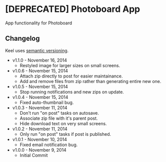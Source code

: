 # [DEPRECATED] Photoboard App

App functionality for Photoboard



## Changelog

Keel uses [semantic versioning](http://semver.org/).

* v1.1.0 - November 16, 2014
	* Restyled image for larger sizes on small screens.
* v1.0.6 - November 15, 2014
	* Attach zip directly to post for easier maintainance.
	* Add and remove files from zip rather than generating entire new one.
* v1.0.5 - November 15, 2014
	* Stop running notifications and new zips on update.
* v1.0.4 - November 15, 2014
	* Fixed auto-thumbnail bug.
* v1.0.3 - November 11, 2014
	* Don't run "on post" tasks on autosave.
	* Associate zip file with it's parent post.
	* Hide download text on very small screens.
* v1.0.2 - November 11, 2014
	* Only run "on post" tasks if post is published.
* v1.0.1 - November 10, 2014
	* Fixed email notification bug.
* v1.0.0 - November 9, 2014
	* Initial Commit
